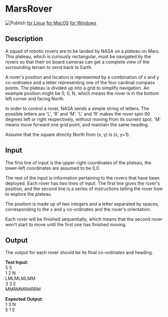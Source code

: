 # MarsRover
![Publish](https://github.com/lkiran/MarsRover/workflows/Publish/badge.svg?branch=v1.0)
[for Linux](https://github.com/lkiran/MarsRover/releases/download/latest/MarsRover-linux-x64.tar.gz)
[for MacOS](https://github.com/lkiran/MarsRover/releases/download/latest/MarsRover-osx-x64.tar.gz)
[for Windows](https://github.com/lkiran/MarsRover/releases/download/latest/MarsRover-win-x64.zip)

## Description
A squad of robotic rovers are to be landed by NASA on a plateau on Mars. This plateau, which is curiously rectangular, must be navigated by the rovers so that their on board cameras can get a complete view of the surrounding terrain to send back to Earth. 

A rover's position and location is represented by a combination of x and y co-ordinates and a letter representing one of the four cardinal compass points. The plateau is divided up into a grid to simplify navigation. An example position might be 0, 0, N, which means the rover is in the bottom left corner and facing North. 

In order to control a rover, NASA sends a simple string of letters. The possible letters are 'L', 'R' and 'M'. 'L' and 'R' makes the rover spin 90 degrees left or right respectively, without moving from its current spot. 'M' means move forward one grid point, and maintain the same heading. 

Assume that the square directly North from (x, y) is (x, y+1). 

## Input
The first line of input is the upper-right coordinates of the plateau, the lower-left coordinates are assumed to be 0,0. 

The rest of the input is information pertaining to the rovers that have been deployed. Each rover has two lines of input. The first line gives the rover's position, and the second line is a series of instructions telling the rover how to explore the plateau. 

The position is made up of two integers and a letter separated by spaces, corresponding to the x and y co-ordinates and the rover's orientation. 

Each rover will be finished sequentially, which means that the second rover won't start to move until the first one has finished moving. 

## Output 
The output for each rover should be its final co-ordinates and heading. 

**Test Input:**    
5 5  
1 2 N  
LMLMLMLMM  
3 3 E  
MMRMMRMRRM  

**Expected Output:**  
1 3 N  
5 1 E  
